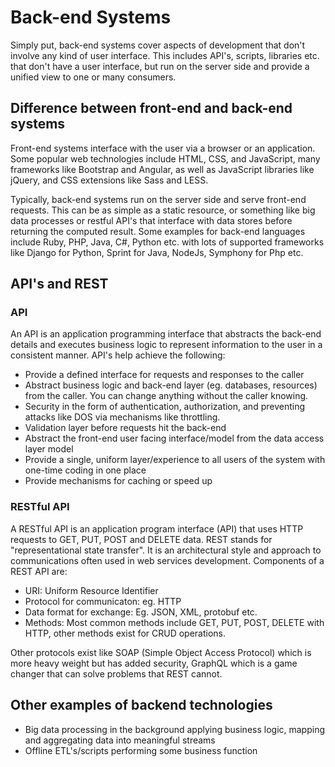 # Back-end Systems

Simply put, back-end systems cover aspects of development that don't involve any kind of user interface. This includes API's, scripts, libraries etc. that don't have a user interface, but run on the server side and provide a unified view to one or many consumers.

## Difference between front-end and back-end systems
Front-end systems interface with the user via a browser or an application. Some popular web technologies include HTML, CSS, and JavaScript, many frameworks like Bootstrap and Angular, as well as JavaScript libraries like jQuery, and CSS extensions like Sass and LESS.

Typically, back-end systems run on the server side and serve front-end requests. This can be as simple as a static resource, or something like big data processes or restful API's that interface with data stores before returning the computed result. Some examples for back-end languages include Ruby, PHP, Java, C#, Python etc. with lots of supported frameworks like Django for Python, Sprint for Java, NodeJs, Symphony for Php etc.

## API's and REST
### API
An API is an application programming interface that abstracts the back-end details and executes business logic to represent information to the user in a consistent manner. API's help achieve the following:
* Provide a defined interface for requests and responses to the caller
* Abstract business logic and back-end layer (eg. databases, resources) from the caller. You can change anything without the caller knowing.
* Security in the form of authentication, authorization, and preventing attacks like DOS via mechanisms like throttling.
* Validation layer before requests hit the back-end
* Abstract the front-end user facing interface/model from the data access layer model
* Provide a single, uniform layer/experience to all users of the system with one-time coding in one place
* Provide mechanisms for caching or speed up
### RESTful API
A RESTful API is an application program interface (API) that uses HTTP requests to GET, PUT, POST and DELETE data. REST stands for "representational state transfer". It is an architectural style and approach to communications often used in web services development. Components of a REST API are:
* URI: Uniform Resource Identifier
* Protocol for communicaton: eg. HTTP
* Data format for exchange: Eg. JSON, XML, protobuf etc.
* Methods: Most common methods include GET, PUT, POST, DELETE with HTTP, other methods exist for CRUD operations.

Other protocols exist like SOAP (Simple Object Access Protocol) which is more heavy weight but has added security, GraphQL which is a game changer that can solve problems that REST cannot.

## Other examples of backend technologies
* Big data processing in the background applying business logic, mapping and aggregating data into meaningful streams
* Offline ETL's/scripts performing some business function
